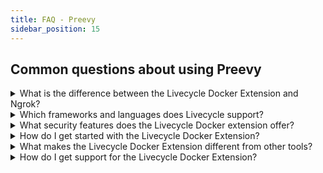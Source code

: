 ```yaml
---
title: FAQ - Preevy
sidebar_position: 15
---
```


## Common questions about using Preevy

<details>
  <summary>What is the difference between the Livecycle Docker Extension and Ngrok?</summary>
  
  The Livecycle Docker Extension is integrated with Docker, and provides a smoother experience for Docker users.  
  Consistent URLs, private environments, organizations and Google/Github authentication are supported out of the box.  
  Livecycle dashboard provides debugging capabilities that includes log inspection, shell access, and container inspection.  
  Lastly, integration with the Preevy CLI allows you to create preview environments for Pull Requests - remote ephemeral environments that can be used when your development machine is offline.
</details>

<details>
  <summary>Which frameworks and languages does Livecycle support?</summary>
  
  Livecycle is language and framework agnostic. It works with anything that runs in a Docker container.
</details>

<details>
  <summary>What security features does the Livecycle Docker extension offer?</summary>
  
  The Livecycle Docker Extension uses a secure <a href="https://livecycle.io/blogs/preevy-proxy-service-2/" target="_blank">SSH tunnel</a> to expose your local development environment using Livecycle's tunnel server, which is only accessible using HTTPS.

  You can enable private URLs to restrict access to your environment.
</details>

<details>
  <summary>How do I get started with the Livecycle Docker Extension?</summary>

  You can get started with the Livecycle Docker Extension by following the steps in the Getting Started section of this document.
</details>

<details>
  <summary>What makes the Livecycle Docker Extension different from other tools?</summary>
  
  Livecycle Docker extension is integrated with the Preevy CLI and the Livecycle managed service.
  Using the Preevy CLI, you can provision remote ephemeral environments that can be used in addition to sharing local environments.  
  This functionality can also be used in your CI pipeline to provision preview environments for Pull Requests.  
  The Livecycle managed service adds additional layers of management, collaboration, review and debugging on top of shared environments.  
</details>

<details>
  <summary>How do I get support for the Livecycle Docker Extension?</summary>
  
  Join the <a href="https://community.livecycle.io" target="_blank">Livecycle Community</a> on Slack to get support for the Livecycle Docker Extension.
</details>
